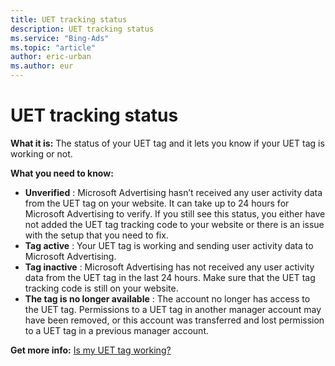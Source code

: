 ```yaml
---
title: UET tracking status
description: UET tracking status
ms.service: "Bing-Ads"
ms.topic: "article"
author: eric-urban
ms.author: eur
---
```


# UET tracking status

**What it is:**     The status of your UET tag and it lets you know if your UET tag is working or not.

**What you need to know:**

- **Unverified** :  Microsoft Advertising hasn’t received any user activity data from the UET tag on your website. It can take up to 24 hours for Microsoft Advertising to verify. If you still see this status, you either have not added the UET tag tracking code to your website or there is an issue with the setup that you need to fix.
- **Tag active** :  Your UET tag is working and sending user activity data to Microsoft Advertising.
- **Tag inactive** :  Microsoft Advertising has not received any user activity data from the UET tag in the last 24 hours. Make sure that the UET tag tracking code is still on your website.
- **The tag is no longer available** : The account no longer has access to the UET tag. Permissions to a UET tag in another manager account may have been removed, or this account was transferred and lost permission to a UET tag in a previous manager account.

**Get more info:**     [Is my UET tag working?](../hlp_BA_PROC_UETv2ViewTag.md)


